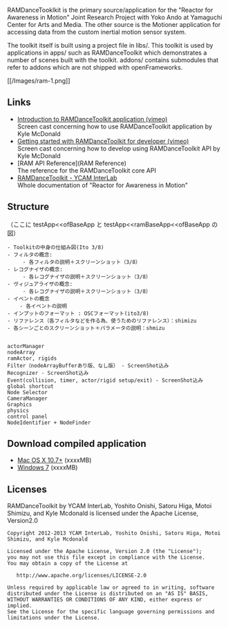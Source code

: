 RAMDanceTooklkit is the primary source/application for the "Reactor for Awareness in Motion" Joint Research Project with Yoko Ando at Yamaguchi Center for Arts and Media. The other source is the Motioner application for accessing data from the custom inertial motion sensor system.

The toolkit itself is built using a project file in libs/. This toolkit is used by applications in apps/ such as RAMDanceToolkit which demonstrates a number of scenes built with the toolkit. addons/ contains submodules that refer to addons which are not shipped with openFrameworks.

[[/Images/ram-1.png]]


## Links
- [Introduction to RAMDanceToolkit application (vimeo)](#)  
Screen cast concerning how to use RAMDanceToolkit application by Kyle McDonald
- [Getting started with RAMDanceToolkit for developer (vimeo)](#)  
Screen cast concerning how to develop using RAMDanceToolkit API  by Kyle McDonald
- [RAM API Reference](RAM Reference)   
The reference for the RAMDanceToolkit core API
- [RAMDanceToolkit - YCAM InterLab](#)   
Whole documentation of "Reactor for Awareness in Motion"



## Structure
（ここに testApp<<ofBaseApp と testApp<<ramBaseApp<<ofBaseApp の図）



	- Toolkitの中身の仕組み図(Ito 3/8)
	- フィルタの概念:
	     - 各フィルタの説明＋スクリーンショット（3/8）
	- レコグナイザの概念: 
	     - 各レコグナイザの説明＋スクリーンショット（3/8）
	- ヴィジュアライザの概念:
	     - 各レコグナイザの説明＋スクリーンショット（3/8）
	- イベントの概念
	    - 各イベントの説明
	- インプットのフォーマット : OSCフォーマット(ito3/8)
	- リファレンス（各フィルタなどを作る為、使うためのリファレンス）：shimizu
	- 各シーンごとのスクリーンショット＋パラメータの説明：shmizu
	
	
	actorManager
	nodeArray
	ramActor, rigids
	Filter（nodeArrayBufferあり版、なし版） - ScreenShot込み
	Recognizer - ScreenShot込み
	Event(collision, timer, actor/rigid setup/exit) - ScreenShot込み
	global shortcut
	Node Selector
	CameraManager
	Graphics
	physics
	control panel
	NodeIdentifier + NodeFinder


## Download compiled application

- [Mac OS X 10.7+](#) (xxxxMB)
- [Windows 7]() (xxxxMB)


## Licenses
RAMDanceToolkit by YCAM InterLab, Yoshito Onishi, Satoru Higa, Motoi Shimizu, and Kyle Mcdonald is licensed under the Apache License, Version2.0

    Copyright 2012-2013 YCAM InterLab, Yoshito Onishi, Satoru Higa, Motoi Shimizu, and Kyle Mcdonald

    Licensed under the Apache License, Version 2.0 (the "License");
    you may not use this file except in compliance with the License.
    You may obtain a copy of the License at

       http://www.apache.org/licenses/LICENSE-2.0

    Unless required by applicable law or agreed to in writing, software
    distributed under the License is distributed on an "AS IS" BASIS,
    WITHOUT WARRANTIES OR CONDITIONS OF ANY KIND, either express or implied.
    See the License for the specific language governing permissions and
    limitations under the License.